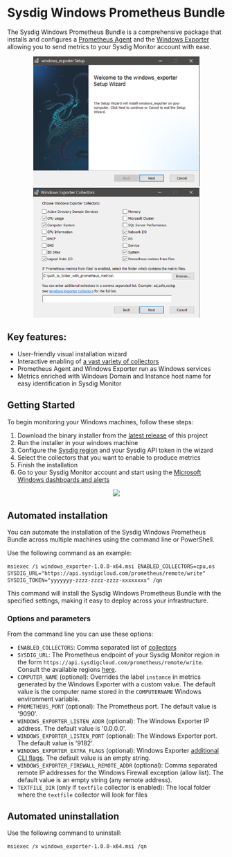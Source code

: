 # Sysdig Windows Prometheus Bundle
The Sysdig Windows Prometheus Bundle is a comprehensive package that installs and configures a [Prometheus Agent](https://prometheus.io/blog/2021/11/16/agent/) and the [Windows Exporter](https://github.com/prometheus-community/windows_exporter) allowing you to send metrics to your Sysdig Monitor account with ease. 

<p align="center"><img height="300px" src="./media/installer-1.png" > </img><img height="300px" src="./media/installer-2.png"> </p>

## Key features: 
* User-friendly visual installation wizard
* Interactive enabling of [a vast variety of collectors](https://github.com/prometheus-community/windows_exporter/tree/v0.20.0#collectors)
* Prometheus Agent and Windows Exporter run as Windows services
* Metrics enriched with Windows Domain and Instance host name for easy identification in Sysdig Monitor

<p align="center"> </img></p>

## Getting Started
To begin monitoring your Windows machines, follow these steps: 
1. Download the binary installer from the [latest release](https://github.com/sysdiglabs/Sysdig-Windows-Prometheus-Bundle/releases) of this project
2. Run the installer in your windows machine
3. Configure the [Sysdig region](https://docs.sysdig.com/en/docs/administration/saas-regions-and-ip-ranges/#sysdig-platform-regions) and your Sysdig API token in the wizard
4. Select the collectors that you want to enable to produce metrics
5. Finish the installation
6. Go to your Sysdig Monitor account and start using the [Microsoft Windows dashboards and alerts](https://docs.sysdig.com/en/docs/sysdig-monitor/integrations/integration-library/infrastructure-integrations/windows/)

<p align="center"><img src="https://docs.sysdig.com/en/docs/sysdig-monitor/integrations/integration-library/infrastructure-integrations/windows/windows-process-overview-sysdig.png" width="700px"> </img></p>


## Automated installation
You can automate the installation of the Sysdig Windows Prometheus Bundle across multiple machines using the command line or PowerShell.

Use the following command as an example: 
```
msiexec /i windows_exporter-1.0.0-x64.msi ENABLED_COLLECTORS=cpu,os SYSDIG_URL="https://api.sysdigcloud.com/prometheus/remote/write" SYSDIG_TOKEN="yyyyyyy-zzzz-zzzz-zzzz-xxxxxxxx" /qn
```

This command will install the Sysdig Windows Prometheus Bundle with the specified settings, making it easy to deploy across your infrastructure.

### Options and parameters
From the command line you can use these options: 
* `ENABLED_COLLECTORS`: Comma separated list of [collectors](https://github.com/prometheus-community/windows_exporter/tree/v0.20.0#collectors)
* `SYSDIG_URL`: The Prometheus endpoint of your Sysdig Monitor region in the form `https://api.sysdigcloud.com/prometheus/remote/write`. Consult the available regions [here](https://docs.sysdig.com/en/docs/administration/saas-regions-and-ip-ranges/#prometheus-endpoints-and-regions).
* `COMPUTER_NAME` (optional): Overrides the label `instance` in metrics generated by the Windows Exporter with a custom value. The default value is the computer name stored in the `COMPUTERNAME` Windows environment variable.
* `PROMETHEUS_PORT` (optional): The Prometheus port. The default value is '9090'.
* `WINDOWS_EXPORTER_LISTEN_ADDR` (optional): The Windows Exporter IP address. The default value is '0.0.0.0'.
* `WINDOWS_EXPORTER_LISTEN_PORT` (optional): The Windows Exporter port. The default value is '9182'.
* `WINDOWS_EXPORTER_EXTRA_FLAGS` (optional): Windows Exporter [additional CLI flags](https://github.com/prometheus-community/windows_exporter/tree/v0.20.0#flags). The default value is an empty string.
* `WINDOWS_EXPORTER_FIREWALL_REMOTE_ADDR` (optional): Comma separated remote IP addresses for the Windows Firewall exception (allow list). The default value is an empty string (any remote address).
* `TEXTFILE_DIR` (only if `textfile` collector is enabled): The local folder where the `textfile` collector will look for files

## Automated uninstallation
Use the following command to uninstall: 
```
msiexec /x windows_exporter-1.0.0-x64.msi /qn
```
